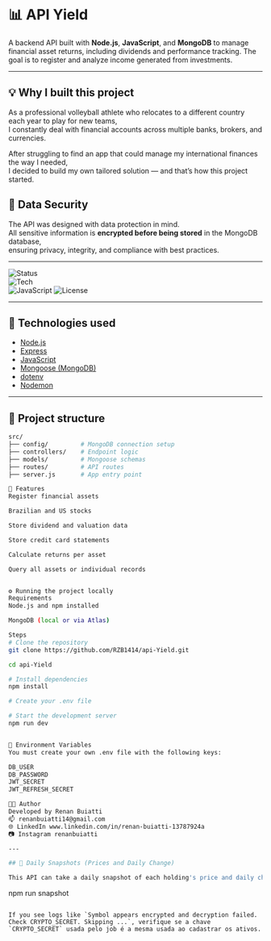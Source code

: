# 📊 API Yield

A backend API built with **Node.js**, **JavaScript**, and **MongoDB** to manage financial asset returns, 
including dividends and performance tracking. The goal is to register and analyze income generated from investments.

---

## 💡 Why I built this project

As a professional volleyball athlete who relocates to a different country each year to play for new teams,  
I constantly deal with financial accounts across multiple banks, brokers, and currencies.  

After struggling to find an app that could manage my international finances the way I needed,  
I decided to build my own tailored solution — and that’s how this project started.

## 🔐 Data Security

The API was designed with data protection in mind.  
All sensitive information is **encrypted before being stored** in the MongoDB database,  
ensuring privacy, integrity, and compliance with best practices.

---

![Status](https://img.shields.io/badge/status-in%20development-yellow)  
![Tech](https://img.shields.io/badge/built%20with-Node.js-blue)  
![JavaScript](https://img.shields.io/badge/language-JavaScript-yellow) 
![License](https://img.shields.io/badge/license-MIT-green)

---

## 🚀 Technologies used

- [Node.js](https://nodejs.org/)  
- [Express](https://expressjs.com/)  
- [JavaScript](https://developer.mozilla.org/en-US/docs/Web/JavaScript)  
- [Mongoose (MongoDB)](https://mongoosejs.com/)  
- [dotenv](https://github.com/motdotla/dotenv)  
- [Nodemon](https://nodemon.io/)

---

## 📂 Project structure

```bash
src/
├── config/         # MongoDB connection setup
├── controllers/    # Endpoint logic
├── models/         # Mongoose schemas
├── routes/         # API routes
├── server.js       # App entry point

🧪 Features
Register financial assets

Brazilian and US stocks

Store dividend and valuation data

Store credit card statements

Calculate returns per asset

Query all assets or individual records


⚙️ Running the project locally
Requirements
Node.js and npm installed

MongoDB (local or via Atlas)

Steps
# Clone the repository
git clone https://github.com/RZB1414/api-Yield.git

cd api-Yield

# Install dependencies
npm install

# Create your .env file

# Start the development server
npm run dev


📄 Environment Variables
You must create your own .env file with the following keys:

DB_USER
DB_PASSWORD
JWT_SECRET
JWT_REFRESH_SECRET

🧑‍💻 Author
Developed by Renan Buiatti
📫 renanbuiatti14@gmail.com
🌐 LinkedIn www.linkedin.com/in/renan-buiatti-13787924a
📷 Instagram renanbuiatti

---

## 📸 Daily Snapshots (Prices and Daily Change)

This API can take a daily snapshot of each holding's price and daily change using Yahoo Finance. A CLI runner is available:

```
npm run snapshot
```

If you see logs like `Symbol appears encrypted and decryption failed. Check CRYPTO_SECRET. Skipping ...`, verifique se a chave `CRYPTO_SECRET` usada pelo job é a mesma usada ao cadastrar os ativos.

